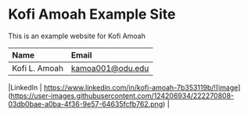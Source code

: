 # Kofi Amoah Example Site

This is an example website for Kofi Amoah

| Name  | Email |
|:------|:------|
|Kofi L. Amoah  | <kamoa001@odu.edu> |


|LinkedIn | <https://www.linkedin.com/in/kofi-amoah-7b353119b/![image]> (https://user-images.githubusercontent.com/124206934/222270808-03db0bae-a0ba-4f36-9e57-64635fcfb762.png) |


